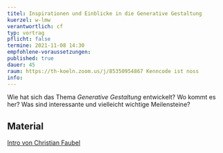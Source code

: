 ```yaml
---
titel: Inspirationen und Einblicke in die Generative Gestaltung
kuerzel: w-lmw
verantwortlich: cf
typ: vortrag
pflicht: false
termine: 2021-11-08 14:30
empfohlene-voraussetzungen:
published: true
dauer: 45
raum: https://th-koeln.zoom.us/j/85350954867 Kenncode ist noss
info: 
---
```


Wie hat sich das Thema *Generative Gestaltung* entwickelt? Wo kommt es her? Was sind interessante und vielleicht wichtige Meilensteine?

## Material 
[Intro von Christian Faubel](https://fblchrstn.hotglue.me/?generative_gestaltung)

